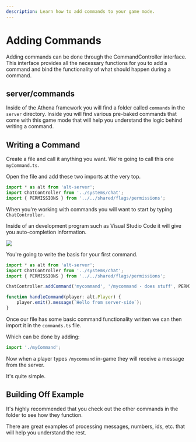 ```yaml
---
description: Learn how to add commands to your game mode.
---
```


# Adding Commands

Adding commands can be done through the CommandController interface. This interface provides all the necessary functions for you to add a command and bind the functionality of what should happen during a command.

## server/commands

Inside of the Athena framework you will find a folder called `commands` in the `server` directory. Inside you will find various pre-baked commands that come with this game mode that will help you understand the logic behind writing a command.

## Writing a Command

Create a file and call it anything you want. We're going to call this one `myCommand.ts`.

Open the file and add these two imports at the very top.

```typescript
import * as alt from 'alt-server';
import ChatController from '../systems/chat';
import { PERMISSIONS } from '../../shared/flags/permissions';
```

When you're working with commands you will want to start by typing `ChatController.`

Inside of an development program such as Visual Studio Code it will give you auto-completion information.

![](https://i.imgur.com/dS88Dnw.png)

You're going to write the basis for your first command.

```typescript
import * as alt from 'alt-server';
import ChatController from '../systems/chat';
import { PERMISSIONS } from '../../shared/flags/permissions';

ChatController.addCommand('mycommand', '/mycommand - does stuff', PERMISSIONS.NONE, handleCommand);

function handleCommand(player: alt.Player) {
    player.emit().message(`Hello from server-side`);
}
```

Once our file has some basic command functionality written we can then import it in the `commands.ts` file.

Which can be done by adding:

```typescript
import './myCommand';
```

Now when a player types `/mycommand` in-game they will receive a message from the server.

It's quite simple.

## Building Off Example

It's highly recommended that you check out the other commands in the folder to see how they function.

There are great examples of processing messages, numbers, ids, etc. that will help you understand the rest.

